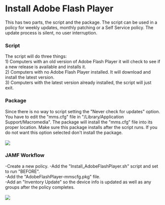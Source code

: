 <h1>Install Adobe Flash Player</h1>

This has two parts, the script and the package.  The script can be used in a policy for weekly updates, monthly patching or a Self Service policy.  The update process is silent, no user interruption.

<h3>Script</h3>
The script will do three things:<br>
1) Computers with an old version of Adobe Flash Player it will check to see if a new release is available and installs it.<br>
2) Computers with no Adobe Flash Player installed.  It will download and install the latest version.<br>
3) Computers with the latest version already installed, the script will just exit.<br>

<h3>Package</h3>
Since there is no way to script setting the "Never check for updates" option.  You have to edit the "mms.cfg" file in "/Library/Application Support/Macromedia".  The package will install the "mms.cfg" file into its proper location.  Make sure this package installs after the script runs.  If you do not want this option selected don't install the package.<br><br>
<img src="https://github.com/stuutz/JAMF-Scripts/blob/master/Install_AdobeFlashPlayer/Images/mms-cfg_file_contents.png">

<h3>JAMF Workflow</h3>
-Create a new policy.  
-Add the "Install_AdobeFlashPlayer.sh" script and set to run "BEFORE".<br>
-Add the "AdobeFlashPlayer-mmscfg.pkg" file.<br>
-Add an "Inventory Update" so the device info is updated as well as any groups after the policy completes.<br><br>
<img src="https://github.com/stuutz/JAMF-Scripts/blob/master/Install_AdobeFlashPlayer/Images/AdobeFlashPlayer_JAMF_Workflow.png">

